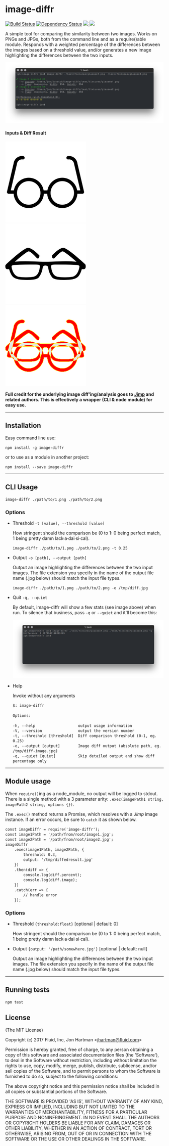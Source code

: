 # image-diffr

[![Build Status](https://api.travis-ci.org/jhartman86/image-diffr.svg)](http://travis-ci.org/jhartman86/image-diffr)  [![Dependency Status](https://david-dm.org/jhartman86/image-diffr.svg)](https://david-dm.org/jhartman86/image-diffr) [![](http://img.shields.io/npm/v/image-diffr.svg) ![](http://img.shields.io/npm/dm/image-diffr.svg)](https://www.npmjs.org/package/image-diffr)

A simple tool for comparing the similarity between two images. Works on PNGs and JPGs, both from the command line and as a require()able module. Responds with a weighted percentage of the differences between the images based on a threshold value, and/or generates a new image highlighting the differences between the two inputs.

![Alt text](./docs/cli-default.png?raw=true "CLI Output")

#### Inputs &amp; Diff Result

![Alt text](./docs/glasses1.png?raw=true "Diff Images")
![Alt text](./docs/glasses2.png?raw=true "Diff Images")
![Alt text](./docs/glassesDiff.png?raw=true "Diff Images")

**Full credit for the underlying image diff'ing/analysis goes to [Jimp](https://www.npmjs.com/package/jimp) and related authors. This is effectively a wrapper (CLI & node module) for easy use.**

---

## Installation

Easy command line use:

    npm install -g image-diffr

or to use as a module in another project:

    npm install --save image-diffr

---

## CLI Usage

    image-diffr ./path/to/1.png ./path/to/2.png

### Options

  - Threshold `-t [value], --threshold [value]`

    How stringent should the comparison be (0 to 1: 0 being perfect match, 1 being pretty damn lack·a·dai·si·cal).

        image-diffr ./path/to/1.png ./path/to/2.png -t 0.25
    
  - Output `-o [path], --output [path]`

    Output an image highlighting the differences between the two input images. The file extension you specify in the name of the output file name (.jpg below) should match the input file types.

        image-diffr ./path/to/1.png ./path/to/2.png -o /tmp/diff.jpg
  
  - Quit `-q, --quiet`

    By default, image-diffr will show a few stats (see image above) when run. To silence that business, pass `-q` or `--quiet` and it'll become this:

    ![Alt text](./docs/cli-quiet.png?raw=true "Quit CLI output")
  
  - Help

    Invoke without any arguments

        $: image-diffr

        Options:

        -h, --help                   output usage information
        -V, --version                output the version number
        -t, --threshold [threshold]  Diff comparison threshold (0-1, eg. 0.25)
        -o, --output [output]        Image diff output (absolute path, eg. /tmp/diff-image.jpg)
        -q, --quiet [quiet]          Skip detailed output and show diff percentage only

---

## Module usage

When `require()`ing as a node_module, no output will be logged to stdout. There is a single method with a 3 parameter arity: `.exec(imagePath1 string, imagePath2 string, options {})`.

The `.exec()` method returns a Promise, which resolves with a _Jimp_ image instance. If an error occurs, be sure to `catch` it as shown below.

    const imageDiffr = require('image-diffr');
    const image1Path = '/path/from/root/image1.jpg';
    const image2Path = '/path/from/root/image2.jpg';
    imageDiffr
        .exec(image1Path, image2Path, {
            threshold: 0.3,
            output: '/tmp/diffedresult.jpg'
        })
        .then(diff => {
            console.log(diff.percent);
            console.log(diff.image);
        })
        .catch(err => {
            // handle error
        });

### Options

  - Threshold `{threshold:float}` [optional | default: 0]

    How stringent should the comparison be (0 to 1: 0 being perfect match, 1 being pretty damn lack·a·dai·si·cal).
    
  - Output `{output: '/path/somewhere.jpg'}` [optional | default: null]

    Output an image highlighting the differences between the two input images. The file extension you specify in the name of the output file name (.jpg below) should match the input file types.

---

## Running tests

    npm test


## License

(The MIT License)

Copyright (c) 2017 Fluid, Inc, Jon Hartman &lt;jhartman@fluid.com&gt;

Permission is hereby granted, free of charge, to any person obtaining
a copy of this software and associated documentation files (the
'Software'), to deal in the Software without restriction, including
without limitation the rights to use, copy, modify, merge, publish,
distribute, sublicense, and/or sell copies of the Software, and to
permit persons to whom the Software is furnished to do so, subject to
the following conditions:

The above copyright notice and this permission notice shall be
included in all copies or substantial portions of the Software.

THE SOFTWARE IS PROVIDED 'AS IS', WITHOUT WARRANTY OF ANY KIND,
EXPRESS OR IMPLIED, INCLUDING BUT NOT LIMITED TO THE WARRANTIES OF
MERCHANTABILITY, FITNESS FOR A PARTICULAR PURPOSE AND NONINFRINGEMENT.
IN NO EVENT SHALL THE AUTHORS OR COPYRIGHT HOLDERS BE LIABLE FOR ANY
CLAIM, DAMAGES OR OTHER LIABILITY, WHETHER IN AN ACTION OF CONTRACT,
TORT OR OTHERWISE, ARISING FROM, OUT OF OR IN CONNECTION WITH THE
SOFTWARE OR THE USE OR OTHER DEALINGS IN THE SOFTWARE.